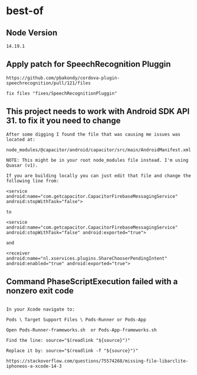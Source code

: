 # best-of


## Node Version 
``14.19.1``
## Apply patch for SpeechRecognition Pluggin
``````
https://github.com/pbakondy/cordova-plugin-speechrecognition/pull/121/files

fix files "fixes/SpeechRecognitionPluggin"
``````

## This project needs to work with Android SDK API 31. to fix it you need to change
``````
After some digging I found the file that was causing me issues was located at:

node_modules/@capacitor/android/capacitor/src/main/AndroidManifest.xml

NOTE: This might be in your root node_modules file instead. I'm using Quasar (v1).

If you are building locally you can just edit that file and change the following line from:

<service android:name="com.getcapacitor.CapacitorFirebaseMessagingService" android:stopWithTask="false">

to

<service android:name="com.getcapacitor.CapacitorFirebaseMessagingService" android:stopWithTask="false" android:exported="true">

and 

<receiver android:name="nl.xservices.plugins.ShareChooserPendingIntent" android:enabled="true" android:exported="true">
``````



## Command PhaseScriptExecution failed with a nonzero exit code

``````

In your Xcode navigate to:

Pods \ Target Support Files \ Pods-Runner or Pods-App  

Open Pods-Runner-frameworks.sh  or Pods-App-frameworks.sh

Find the line: source="$(readlink "${source}")" 

Replace it by: source="$(readlink -f "${source}")"

https://stackoverflow.com/questions/75574268/missing-file-libarclite-iphoneos-a-xcode-14-3

``````


